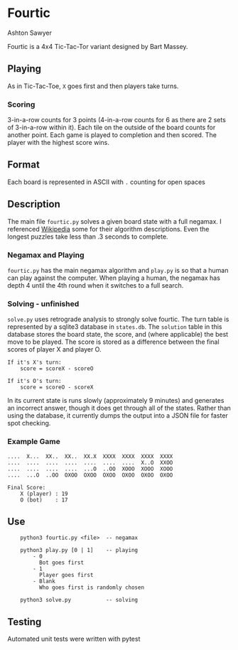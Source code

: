 # Fourtic
Ashton Sawyer

Fourtic is a 4x4 Tic-Tac-Tor variant designed by Bart Massey. 

## Playing
As in Tic-Tac-Toe, `X` goes first and then players take turns.

### Scoring
3-in-a-row counts for 3 points (4-in-a-row counts for 6 as
there are 2 sets of 3-in-a-row within it). Each tile on the outside of the board 
counts for another point. Each game is played to completion and then scored. The
player with the highest score wins.

## Format
Each board is represented in ASCII with `.` counting for open spaces

## Description
The main file `fourtic.py` solves a given board state with a full negamax.
I referenced [Wikipedia](https://en.wikipedia.org/wiki/Negamax) 
some for their algorithm descriptions. Even
the longest puzzles take less than .3 seconds to complete. 

### Negamax and Playing
`fourtic.py` has the main negamax algorithm and `play.py` is so that a human can play against
the computer. When playing a human, the negamax has depth 4 until the 4th round when it switches
to a full search. 

### Solving - unfinished
`solve.py` uses retrograde analysis to strongly solve fourtic. The turn table is represented
by a sqlite3 database in `states.db`. The `solution` table in this database stores the 
board state, the score, and (where applicable) the best move to be played. 
The score is stored as a difference between the final scores of player X and player O. 

```
If it's X's turn:
	score = scoreX - scoreO

If it's O's turn:
	score = scoreO - scoreX
```
In its current state is runs slowly (approximately 9 minutes) and generates an incorrect answer, 
though it does get through all of the states. Rather than using the database, it currently 
dumps the output into a JSON file for faster spot checking.


### Example Game
```
....  X...  XX..  XX..  XX.X  XXXX  XXXX  XXXX  XXXX
....  ....  ....  ....  ....  ....  ....  X..O  XXOO
....  ....  ....  ....  ...O  ..OO  XOOO  XOOO  XOOO
....  ...O  ..OO  OXOO  OXOO  OXOO  OXOO  OXOO  OXOO

Final Score:
	X (player) : 19
	O (bot)    : 17
```


## Use
```
	python3 fourtic.py <file>  -- negamax

	python3 play.py [0 | 1]    -- playing
		- 0 
		  Bot goes first
		- 1
		  Player goes first
		- Blank
		  Who goes first is randomly chosen

	python3 solve.py           -- solving
```

## Testing
Automated unit tests were written with pytest
